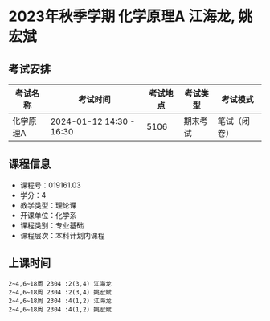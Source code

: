 # 2023年秋季学期 化学原理A 江海龙, 姚宏斌




## 考试安排

| 考试名称 | 考试时间 | 考试地点 | 考试类型 | 考试模式 |
| -------- | -------- | -------- | -------- | -------- |
| 化学原理A | 2024-01-12 14:30 - 16:30 | 5106 | 期末考试 | 笔试（闭卷） |





## 课程信息

- 课程号：019161.03
- 学分：4
- 教学类型：理论课
- 开课单位：化学系
- 课程类别：专业基础
- 课程层次：本科计划内课程

## 上课时间

```
2~4,6~18周 2304 :2(3,4) 江海龙
2~4,6~18周 2304 :2(3,4) 姚宏斌
2~4,6~18周 2304 :4(1,2) 江海龙
2~4,6~18周 2304 :4(1,2) 姚宏斌
```

